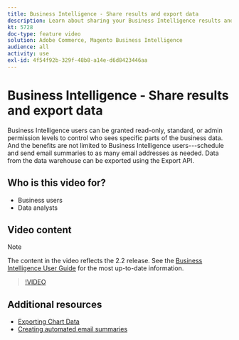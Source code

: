 ```yaml
---
title: Business Intelligence - Share results and export data
description: Learn about sharing your Business Intelligence results and exporting data for integration with other business tools.
kt: 5728
doc-type: feature video
solution: Adobe Commerce, Magento Business Intelligence
audience: all
activity: use
exl-id: 4f54f92b-329f-48b8-a14e-d6d8423446aa
---
```

# Business Intelligence - Share results and export data

Business Intelligence users can be granted read-only, standard, or admin permission levels to control who sees specific parts of the business data. And the benefits are not limited to Business Intelligence users---schedule and send email summaries to as many email addresses as needed. Data from the data warehouse can be exported using the Export API.

## Who is this video for?

- Business users
- Data analysts

## Video content

>[!NOTE]
>
>The content in the video reflects the 2.2 release. See the [Business Intelligence User Guide](https://docs.magento.com/mbi/) for the most up-to-date information.

>[!VIDEO](https://video.tv.adobe.com/v/35983?quality=12&learn=on)

## Additional resources

- [Exporting Chart Data](https://docs.magento.com/mbi/data-user/export-data/exp-chart-dash.html)
- [Creating automated email summaries](https://docs.magento.com/mbi/data-user/export-data/email-summaries.html)

